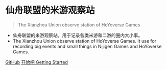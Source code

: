 # 仙舟联盟的米游观察站
> The Xianzhou Union observe station of HoYoverse Games

- 仙舟联盟的米游观察站。用于记录各类米游和二游的圈内大小事。
- The Xianzhou Union observe station of HoYoverse Games. It use for recording big events and small things in Nijigen Games and HoYoverse Games.

[GitHub](https://github.com/bxx-114514/xzlm-hyv)
[开始吧 Getting Started](README.md)

